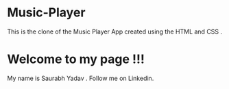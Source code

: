 # Music-Player
This is the clone of the Music Player App created using the HTML and CSS .

# Welcome to my page !!!
My name is Saurabh Yadav .
Follow me on Linkedin.
